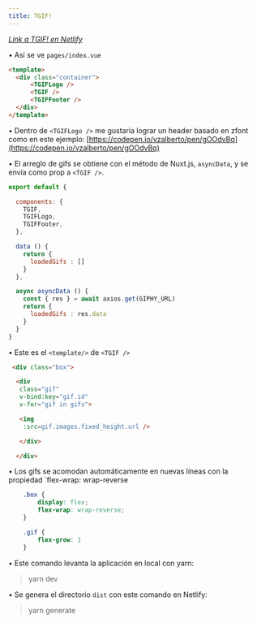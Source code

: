 ```yaml
---
title: TGIF!
---
```


<i>[Link a TGIF! en Netlify](https://loving-beaver-048871.netlify.com/)</i>

• Así se ve `pages/index.vue`

```html
<template>
  <div class="container">
      <TGIFLogo />
      <TGIF />
      <TGIFFooter />
  </div>
</template>
```

• Dentro de `<TGIFLogo />` me gustaría lograr un header basado en zfont como en este ejemplo: [https://codepen.io/vzalberto/pen/gOOdvBq](https://codepen.io/vzalberto/pen/gOOdvBq)


• El arreglo de gifs se obtiene con el método de Nuxt.js, `asyncData`, y se envía como prop a `<TGIF />`.

```javascript
export default {

  components: {
    TGIF,
    TGIFLogo,
    TGIFFooter,
  },

  data () {
    return {
      loadedGifs : []
    }
  },

  async asyncData () {
    const { res } = await axios.get(GIPHY_URL)
    return {
      loadedGifs : res.data
    }
  }
}
```
• Este es el `<template/>` de `<TGIF />` 

```html
 <div class="box">

  <div 
   class="gif"
   v-bind:key="gif.id"
   v-for="gif in gifs">

   <img 
    :src=gif.images.fixed_height.url />

   </div>	

  </div>
```
• Los gifs se acomodan automáticamente en nuevas líneas con la propiedad `flex-wrap: wrap-reverse

```css
	.box {
		display: flex;
  		flex-wrap: wrap-reverse;
	}

	.gif {
		flex-grow: 1
	}
```

• Este comando levanta la aplicación en local con yarn:

> yarn dev


• Se genera el directorio `dist` con este comando en Netlify:

> yarn generate